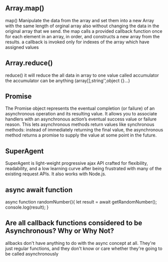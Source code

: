 ## Array.map()
map() Manipulate the data from the array and set them into a new Array with the same length of orginal array also without changing the data in the original array that we send. the map calls a provided callback function once for each element in an array, in order, and constructs a new array from the results. a callback is invoked only for indexes of the array which have assigned values 


## Array.reduce()
reduce() it will reduce the all data in array to one value called accumulator the accumulator can be anything (array[],string’‘,object {}…)


## Promise
The Promise object represents the eventual completion (or failure) of an asynchronous operation and its resulting value. It allows you to associate handlers with an asynchronous action’s eventual success value or failure reason. This lets asynchronous methods return values like synchronous methods: instead of immediately returning the final value, the asynchronous method returns a promise to supply the value at some point in the future.



## SuperAgent
SuperAgent is light-weight progressive ajax API crafted for flexibility, readability, and a low learning curve after being frustrated with many of the existing request APIs. It also works with Node.js.


## async await function
async function randomNumber(){ 
  let result = await getRandomNumber();
    console.log(result);
}

## Are all callback functions considered to be Asynchronous? Why or Why Not?
allbacks don't have anything to do with the async concept at all. They're just regular functions, and they don't know or care whether they're going to be called asynchronously 





